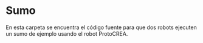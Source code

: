 # Sumo

En esta carpeta se encuentra el código fuente para que dos robots ejecuten un sumo de ejemplo usando el robot ProtoCREA.
